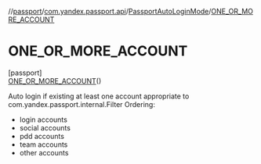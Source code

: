 //[passport](../../../../index.md)/[com.yandex.passport.api](../../index.md)/[PassportAutoLoginMode](../index.md)/[ONE_OR_MORE_ACCOUNT](index.md)

# ONE_OR_MORE_ACCOUNT

[passport]\
[ONE_OR_MORE_ACCOUNT](index.md)()

Auto login if existing at least one account appropriate to com.yandex.passport.internal.Filter Ordering:

- 
   login accounts
- 
   social accounts
- 
   pdd accounts
- 
   team accounts
- 
   other accounts
